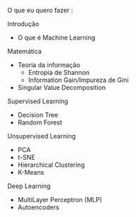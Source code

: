 O que eu quero fazer :

Introdução
- O que é Machine Learning

Matemática
- Teoria da informação
  - Entropia de Shannon
  - Information Gain/Impureza de Gini
- Singular Value Decomposition

Supervised Learning
- Decision Tree
- Random Forest

Unsupervised Learning
- PCA
- t-SNE
- Hierarchical Clustering
- K-Means

Deep Learning
- MultiLayer Perceptron (MLP)
- Autoencoders
